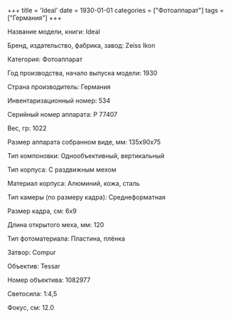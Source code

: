 +++
title = 'Ideal'
date = 1930-01-01
categories = ["Фотоаппарат"]
tags = ["Германия"]
+++

Название модели, книги: Ideal

Бренд, издательство, фабрика, завод: Zeiss Ikon

Категория: Фотоаппарат

Год производства, начало выпуска модели: 1930

Страна производитель: Германия

Инвентаризационный номер: 534

Серийный номер аппарата: Р 77407

Вес, гр: 1022

Размер аппарата  собранном виде, мм: 135х90х75

Тип компоновки: Однообъективный, вертикальный

Тип корпуса: С раздвижным мехом

Материал корпуса: Алюминий, кожа, сталь

Тип камеры (по размеру кадра): Среднеформатная

Размер кадра, см: 6х9

Длина открытого меха, мм: 120

Тип фотоматериала: Пластина, плёнка

Затвор: Compur

Объектив: Tessar

Номер объектива: 1082977

Светосила: 1:4,5

Фокус, см: 12.0

